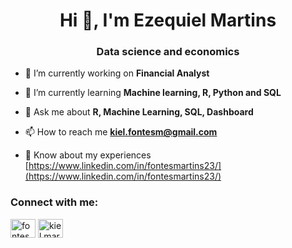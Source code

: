 <h1 align="center">Hi 👋, I'm Ezequiel Martins</h1>
<h3 align="center">Data science and economics</h3>

- 🔭 I’m currently working on **Financial Analyst**

- 🌱 I’m currently learning **Machine learning, R, Python and SQL**

- 💬 Ask me about **R, Machine Learning, SQL, Dashboard**

- 📫 How to reach me **kiel.fontesm@gmail.com**

- 📄 Know about my experiences [https://www.linkedin.com/in/fontesmartins23/](https://www.linkedin.com/in/fontesmartins23/)

<h3 align="left">Connect with me:</h3>
<p align="left">
<a href="https://linkedin.com/in/fontesmartins23" target="blank"><img align="center" src="https://raw.githubusercontent.com/rahuldkjain/github-profile-readme-generator/master/src/images/icons/Social/linked-in-alt.svg" alt="fontesmartins23" height="30" width="40" /></a>
<a href="https://instagram.com/kiel.martins23" target="blank"><img align="center" src="https://raw.githubusercontent.com/rahuldkjain/github-profile-readme-generator/master/src/images/icons/Social/instagram.svg" alt="kiel.martins23" height="30" width="40" /></a>
</p>
<!---
- 👋 Hi, I’m @fontesmartins
- 👀 I’m interested in ...
- 🌱 I’m currently learning ...
- 💞️ I’m looking to collaborate on ...
- 📫 How to reach me ...


fontesmartins/fontesmartins is a ✨ special ✨ repository because its `README.md` (this file) appears on your GitHub profile.
You can click the Preview link to take a look at your changes.
--->
